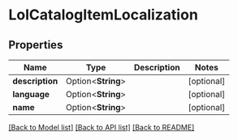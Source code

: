 # LolCatalogItemLocalization

## Properties

Name | Type | Description | Notes
------------ | ------------- | ------------- | -------------
**description** | Option<**String**> |  | [optional]
**language** | Option<**String**> |  | [optional]
**name** | Option<**String**> |  | [optional]

[[Back to Model list]](../README.md#documentation-for-models) [[Back to API list]](../README.md#documentation-for-api-endpoints) [[Back to README]](../README.md)


